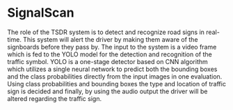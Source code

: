 # SignalScan
The role of the TSDR system is to detect and recognize road signs in  real-time. This system will alert the driver by making them aware of the signboards before  they pass by.
The input to the system is a video frame which is fed to the YOLO model for the detection 
and recognition of the traffic symbol. YOLO is a one-stage detector based on CNN 
algorithm which utilizes a single neural network to predict both the bounding boxes and 
the class probabilities directly from the input images in one evaluation. Using class 
probabilities and bounding boxes the type and location of traffic sign is decided and finally, 
by using the audio output the driver will be altered regarding the traffic sign.
